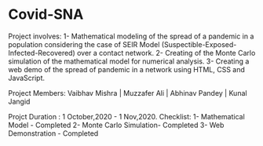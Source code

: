 # Covid-SNA
Project involves:
1- Mathematical modeling of the spread of a pandemic in a population considering the case of SEIR Model (Suspectible-Exposed-Infected-Recovered) over a contact network.
2- Creating of the Monte Carlo simulation of the mathematical model for numerical analysis.
3- Creating a web demo of the spread of pandemic in a network using HTML, CSS and JavaScript.

Project Members:
Vaibhav Mishra | Muzzafer Ali | Abhinav Pandey | Kunal Jangid

Projct Duration : 1 October,2020 - 1 Nov,2020.
Checklist:
1- Mathematical Model - Completed
2- Monte Carlo Simulation-  Completed
3- Web Demonstration - Completed

